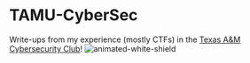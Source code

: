 # TAMU-CyberSec

Write-ups from my experience (mostly CTFs) in the [Texas A&M Cybersecurity Club](https://cybr.club/)!
![animated-white-shield](https://user-images.githubusercontent.com/99063625/152633116-635bb610-f868-43af-bba9-be4fcefa2a7f.gif)
